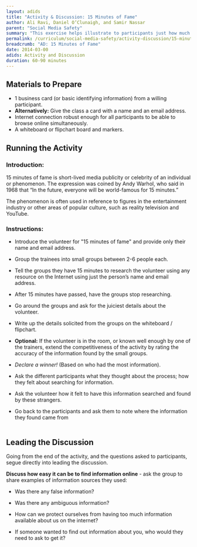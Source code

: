 ```yaml
---
layout: adids
title: "Activity & Discussion: 15 Minutes of Fame"
author: Ali Ravi, Daniel O’Clunaigh, and Samir Nassar
parent: "Social Media Safety"
summary: "This exercise helps illustrate to participants just how much information about an individual can be found online - especially if we publicly share it ourselves."
permalink: /curriculum/social-media-safety/activity-discussion/15-minutes-of-fame/
breadcrumb: "AD: 15 Minutes of Fame"
date: 2014-03-00
adids: Activity and Discussion
duration: 60-90 minutes
---
```


## Materials to Prepare ##

- 1 business card (or basic identifying information) from a willing participant.
- **Alternatively:** Give the class a card with a name and an email address.
- Internet connection robust enough for all participants to be able to browse online simultaneously.
- A whiteboard or flipchart board and markers.


## Running the Activity ##

### Introduction: ###

15 minutes of fame is short-lived media publicity or celebrity of an individual or phenomenon. The expression was coined by Andy Warhol, who said in 1968 that “In the future, everyone will be world-famous for 15 minutes.”

The phenomenon is often used in reference to figures in the entertainment industry or other areas of popular culture, such as reality television and YouTube.

### Instructions: ###

- Introduce the volunteer for "15 minutes of fame" and provide only their name and email address.

- Group the trainees into small groups between 2-6 people each.

- Tell the groups they have 15 minutes to research the volunteer using any resource on the Internet using just the person’s name and email address.

- After 15 minutes have passed, have the groups stop researching.

- Go around the groups and ask for the juiciest details about the volunteer.

- Write up the details solicited from the groups on the whiteboard / flipchart.

- **Optional:** If the volunteer is in the room, or known well enough by one of the trainers, extend the competitiveness of the activity by rating the accuracy of the information found by the small groups.

- *Declare a winner!* (Based on who had the most information).

- Ask the different participants what they thought about the process; how they felt about searching for information.

- Ask the volunteer how it felt to have this information searched and found by these strangers.

- Go back to the participants and ask them to note where the information they found came from
<br><br>


## Leading the Discussion ##

Going from the end of the activity, and the questions asked to participants, segue directly into leading the discussion.

**Discuss how easy it can be to find information online** - ask the group to share examples of information sources they used:

- Was there any false information?

- Was there any ambiguous information?

- How can we protect ourselves from having too much information available about us on the internet?

- If someone wanted to find out information about you, who would they need to ask to get it?
